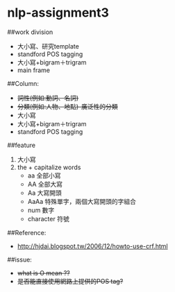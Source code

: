 # nlp-assignment3

##work division
* 大小寫、研究template
* standford POS tagging
* 大小寫+bigram＋trigram
* main frame

##Column:
* ~~詞性(例如:動詞、名詞)~~
* ~~分類(例如:人物、地點)-廣泛性的分類~~
* 大小寫
* 大小寫+bigram＋trigram
* standford POS tagging

##feature
1. 大小寫
2. the + capitalize words
	* aa 全部小寫
	* AA 全部大寫
	* Aa 大寫開頭
	* AaAa 特殊單字，兩個大寫開頭的字組合
	* num 數字
	* character 符號

##Reference:
* http://hjdai.blogspot.tw/2006/12/howto-use-crf.html

##issue:
* ~~what is O mean ??~~
* ~~是否能直接使用網路上提供的POS tag?~~

